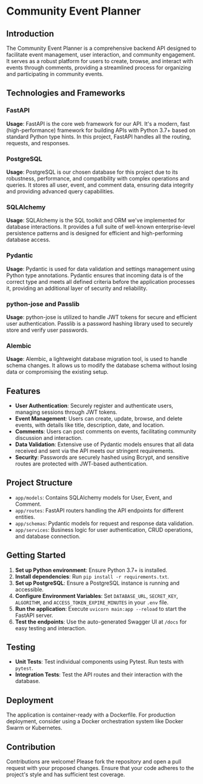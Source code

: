 # Community Event Planner

## Introduction
The Community Event Planner is a comprehensive backend API designed to facilitate event management, user interaction, and community engagement. It serves as a robust platform for users to create, browse, and interact with events through comments, providing a streamlined process for organizing and participating in community events.

## Technologies and Frameworks

### FastAPI
**Usage**: FastAPI is the core web framework for our API. It's a modern, fast (high-performance) framework for building APIs with Python 3.7+ based on standard Python type hints. In this project, FastAPI handles all the routing, requests, and responses.

### PostgreSQL
**Usage**: PostgreSQL is our chosen database for this project due to its robustness, performance, and compatibility with complex operations and queries. It stores all user, event, and comment data, ensuring data integrity and providing advanced query capabilities.

### SQLAlchemy
**Usage**: SQLAlchemy is the SQL toolkit and ORM we've implemented for database interactions. It provides a full suite of well-known enterprise-level persistence patterns and is designed for efficient and high-performing database access.

### Pydantic
**Usage**: Pydantic is used for data validation and settings management using Python type annotations. Pydantic ensures that incoming data is of the correct type and meets all defined criteria before the application processes it, providing an additional layer of security and reliability.

### python-jose and Passlib
**Usage**: python-jose is utilized to handle JWT tokens for secure and efficient user authentication. Passlib is a password hashing library used to securely store and verify user passwords.

### Alembic
**Usage**: Alembic, a lightweight database migration tool, is used to handle schema changes. It allows us to modify the database schema without losing data or compromising the existing setup.

## Features
- **User Authentication**: Securely register and authenticate users, managing sessions through JWT tokens.
- **Event Management**: Users can create, update, browse, and delete events, with details like title, description, date, and location.
- **Comments**: Users can post comments on events, facilitating community discussion and interaction.
- **Data Validation**: Extensive use of Pydantic models ensures that all data received and sent via the API meets our stringent requirements.
- **Security**: Passwords are securely hashed using Bcrypt, and sensitive routes are protected with JWT-based authentication.

## Project Structure

- `app/models`: Contains SQLAlchemy models for User, Event, and Comment.
- `app/routes`: FastAPI routers handling the API endpoints for different entities.
- `app/schemas`: Pydantic models for request and response data validation.
- `app/services`: Business logic for user authentication, CRUD operations, and database connection.

## Getting Started

1. **Set up Python environment**: Ensure Python 3.7+ is installed.
2. **Install dependencies**: Run `pip install -r requirements.txt`.
3. **Set up PostgreSQL**: Ensure a PostgreSQL instance is running and accessible.
4. **Configure Environment Variables**: Set `DATABASE_URL`, `SECRET_KEY`, `ALGORITHM`, and `ACCESS_TOKEN_EXPIRE_MINUTES` in your `.env` file.
5. **Run the application**: Execute `uvicorn main:app --reload` to start the FastAPI server.
6. **Test the endpoints**: Use the auto-generated Swagger UI at `/docs` for easy testing and interaction.

## Testing

- **Unit Tests**: Test individual components using Pytest. Run tests with `pytest`.
- **Integration Tests**: Test the API routes and their interaction with the database.

## Deployment

The application is container-ready with a Dockerfile. For production deployment, consider using a Docker orchestration system like Docker Swarm or Kubernetes.

## Contribution

Contributions are welcome! Please fork the repository and open a pull request with your proposed changes. Ensure that your code adheres to the project's style and has sufficient test coverage.
